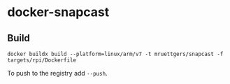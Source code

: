 # docker-snapcast

## Build

`docker buildx build --platform=linux/arm/v7 -t mruettgers/snapcast -f targets/rpi/Dockerfile`

To push to the registry add `--push`.